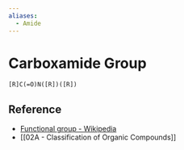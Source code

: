 ```yaml
---
aliases:
  - Amide
---
```


# Carboxamide Group

```smiles
[R]C(=O)N([R])([R])
```

## Reference

- [Functional group - Wikipedia](https://en.wikipedia.org/wiki/Functional_group)
- [[02A - Classification of Organic Compounds]]

